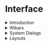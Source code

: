 # Interface

<details><summary>Introduction</summary>
<p>
One particularly popular AwesomeWM configuration declares in a rebel tone that it is mouse drive, which puts it in opposition to the typical key driven pattern of usage that is employed by tiling window managers and the configurations of such found on Github. This configuration is not meant for puritans, it is meant for me and as I always say:
</p>
<blockquote> The only pattern is that there is no pattern</blockquote>
<p>
Which is absolutely the case with how I use my system, some days I want to use the keys, some days the mouse and the vast majority of days some constantly shifting mixture of the two. Sometimes I don't use the keys because I forgot the binding and have don't want to go through the process of looking it up (using <kbd>Mod4</kbd> + <kbd>F1</kbd>) so I opt instead to use the mouse, other times reaching for the mouse is too onerous or distracting so I hit the keys fast like a Nascar and go on with it.
</p>
<p>
So, the approach used in this configuration is to include both to the extent possible, which is not every single thing (for want of space on the bottom wibar if nothing else) but on the vast majority of the important stuff, like right and left wibars.
</p>
</details>

<details>
<summary>Wibars</summary>
<h3>Introduction</h3>
<p>
I used to use two wibars on screen at once, one on top and one bottom, but honestly that's a lot of screen space for wibars and it requires I use a lot more things to populate it, split the task list and tag list as well as other unpleasant ramifications prompting me to just use one wibar which I prefer on the bottom of the screen, revealed upon hovering the cursor towards the screen's bottom.
</p>
<h3>Bottom Bar</h3>
<p>The main system bar, you will be using the most often, is at the screen bottom and is hidden until you bring your cursor to that edge of the screen. On it you will find a usual selection of widgets arranged to highlight the configuration's unique aspects as well as still have the familiar feel you are used to from other systems</p>
<p>Buttons on the extreme left and right of the screen enable the two additional bars with respect to the edge of the screen trigger the same bar.</p>
<p>From the left, the next widget indicates which workspace, here called tag, you are presently on. Clicking the next letter in the sequence will bring you to that tag, for that screen as each screen has a different taglist. </p>
<p>Then are the window indicators displaying all open programs on that tag on that screen. Click one brings it into focus and right click will bring up a menu of all open windows to select between.</p>
<p>Then comes the wifi interface button, bluetooth interface button, battery applets if a battery is detected, layout selection button and clock. Clicking any of these will lead to an interface for the item to open up on screen in the ways you expect. The layout selector menu will vanish after a few seconds and is appearing for your ease of determining where in the layout list you are.</p>
<h3>Left Bar</h3>
<p>
Pressing the left arrow button on the bottom bar or <kbd>Mod4</kbd> + <kbd>g</kbd> will bring up the left wibar. On it are two sliders to control the volume and brightness. Below them are hardware monitors, displaying the relevant stats of the system's processor, memory, temperature, used storage, upload speed and download speed. Below that is an additional network widget, a button to open the screen configuration applet and a button triggering the exit screen. 
</p>
<h3>Right Bar</h3>
<p>The right bar is split into two separate functions, which can be switched between pressing the corresponding tab at the top of the bar. This bar is accessed by pressing the right arrown icon, or <kbd>Mod4</kbd> + <kbd>h</kbd></p>
<h4>Notifications</h4>
<p>The default starting tab for the right tab is a central location to view notifications after they have faded from your screen. Helpful if you miss the notification or want to review them in debugging contexts. </p>
<h4>Widgets</h4>
<p>This section contains standalone applets that perform small functions unworthy of more substantial treatment or redundant. They are links to social media sites, a COVID-19 tracker showing your nation's infections and deaths, a calculator and a calendar, which is also available if the user presses on the bottom bar's clock.</p>
</details>

<details>
<summary>System Dialogs</summary>
<h3>Screen Blur</h3>
<p>System dialogs, at least some of them, should also launch a screen dampener that makes the screen darker, allowing the user to better identify and focus on the launched dialog. This has rough edges still I need to iron out, which is done as they come up, so if you find one please open an issue of the Github repository so I know the situation and can address it. </p>
<h3>Exit Screen</h3>
<p>The exit screen is a system menu providing the user with options involving the power state of the system. Each of its options should be self explanatory, with only the last possibly being confusing. To be specific in that case, the BIOS option will restart the system and launch the hardware configuration options you likely had to utilize to boot a Linux distro on the machine initially (assuming a full install) </p>
</details>
<details>
<summary>Layouts</summary>
<h3>Introduction</h3>
<p>AwesomeWM is at its core a tiling window manager, it just adds in the best functionality of any tiling window manager I have used at handling windows that float. This being the case, it has several patterns intended to arrange the way new windows open on the screen, which in floating-only window management is not a concern. One of the achievements, to my mind, of this particular configuration is integrating several customized layouts into it that naturally fit into the overall layout system. 
Additionally, some of the default patterns are also enabled for those contexts when they are useful</p>

<h3>Split</h3>
<p>This is my most used layout personally, which has replaced the `mstab` layout from the `bling` library I was importing entirely for just that one function. Not finding the tab bar on top very useful (I have the taskbar for that) and somewhat obtuse for stylistic reasons, this was a welcome change eliminating a host of instabilities in the code base for this configuration.</p>
<p>This layout bisects the screen when a second window is open, then stacks additional windows on the right side. This I find is helpful to compare information from two screens without becoming microscopic if new windows open that prompt changes in responsiveness that may mean loosing your place and recognizes the reality **at extremely small sizes, no window is very useful**</p>
</details>
